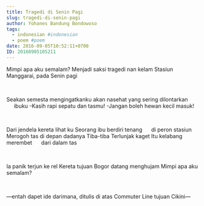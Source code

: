 ```yaml
---
title: Tragedi di Senin Pagi
slug: tragedi-di-senin-pagi
author: Yohanes Bandung Bondowoso
tags:
  - indonesian #indonesian
  - poem #poem
date: 2016-09-05T10:52:11+0700
ID: 20160905105211
---
```


Mimpi apa aku semalam?
Menjadi saksi tragedi nan kelam
Stasiun Manggarai, pada Senin pagi

<br>

Seakan semesta mengingatkanku
akan nasehat yang sering dilontarkan
&nbsp;&nbsp;&nbsp;&nbsp;&nbsp;ibuku
-Kasih rapi sepatu dan tasmu!
-Jangan boleh hewan kecil masuk!

<br>

Dari jendela kereta lihat ku
Seorang ibu berdiri tenang
&nbsp;&nbsp;&nbsp;&nbsp;&nbsp;di peron stasiun
Merogoh tas di depan dadanya
Tiba-tiba
Terlunjak kaget
Itu kelabang merembet
&nbsp;&nbsp;&nbsp;&nbsp;&nbsp;dari dalam tas

<br>

Ia panik terjun ke rel
Kereta tujuan Bogor datang menghujam
Mimpi apa aku semalam?

<br>

—entah dapet ide darimana, ditulis di atas Commuter Line tujuan Cikini—
